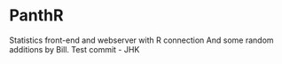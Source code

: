 PanthR
======

Statistics front-end and webserver with R connection
And some random additions by Bill.
Test commit - JHK
